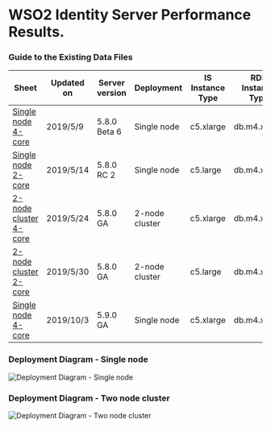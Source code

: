 # WSO2 Identity Server Performance Results.


### Guide to the Existing Data Files
| Sheet | Updated on | Server version | Deployment | IS Instance Type | RDS Instance Type | Test Duration | Warmup period | OS | Java | Database |
| --- | --- | --- | --- | --- | --- | --- | --- | --- | --- | --- |
| [Single node 4-core](single-node-4-core-5.8.0-2019-05-09.md) | 2019/5/9 | 5.8.0 Beta 6 | Single node | c5.xlarge | db.m4.xlarge | 15 min | 5 min | Ubuntu 18.04 (LTS) | 1.8.0_201-b09 | MySQL 5.7 |
| [Single node 2-core](single-node-2-core-5.8.0-2019-05-14.md) | 2019/5/14 | 5.8.0 RC 2 | Single node | c5.large | db.m4.xlarge | 15 min | 5 min | Ubuntu 18.04 (LTS) | 1.8.0_201-b09 | MySQL 5.7 |
| [2-node cluster 4-core](2-node-cluster-4-core-5.8.0-2019-05-24.md) | 2019/5/24 | 5.8.0 GA | 2-node cluster | c5.xlarge | db.m4.xlarge | 15 min | 5 min | Ubuntu 18.04 (LTS) | 1.8.0_201-b09 | MySQL 5.7 |
| [2-node cluster 2-core](2-node-cluster-2-core-5.8.0-2019-05-30.md) | 2019/5/30 | 5.8.0 GA | 2-node cluster | c5.large | db.m4.xlarge | 15 min | 5 min | Ubuntu 18.04 (LTS) | 1.8.0_201-b09 | MySQL 5.7 |
| [Single node 4-core](single-node-4-core-5.9.0-2019-10-03.md) | 2019/10/3 | 5.9.0 GA | Single node | c5.xlarge | db.m4.xlarge | 15 min | 5 min | Ubuntu 18.04 (LTS) | 1.8.0_201-b09 | MySQL 5.7 |



### Deployment Diagram - Single node
![Deployment Diagram - Single node](https://github.com/vihanga-liyanage/performance-is/blob/single-node-performance/images/singlenode-deployment.png)


### Deployment Diagram - Two node cluster
![Deployment Diagram - Two node cluster](https://github.com/vihanga-liyanage/performance-is/blob/master/images/deployment-diagram.png)
